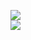 [![](https://img.shields.io/badge/Made%20With-Github%20Spray-lightgrey.svg?style=for-the-badge&logo=github)](https://github.com/Annihil/github-spray#16782)  
[![](https://i.imgur.com/2DrTn0Z.gif)](https://github.com/Annihil/github-spray)